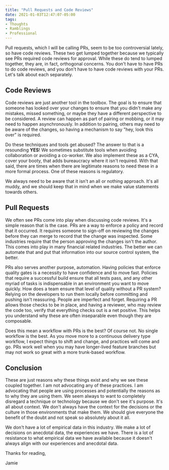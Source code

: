 ```yaml
---
title: "Pull Requests and Code Reviews"
date: 2021-01-03T12:47:07-05:00
tags:
- Thoughts
- Ramblings
- Professional
---
```


Pull requests, which I will be calling PRs, seem to be too controversial lately, so have code reviews. These two get lumped together because we typically see PRs required code reviews for approval. While these do tend to lumped together, they are, in fact, orthogonal concerns. You don't have to have PRs to do code reviews, and you don't have to have code reviews with your PRs. Let's talk about each separately.

## Code Reviews

Code reviews are just another tool in the toolbox. The goal is to ensure that someone has looked over your changes to ensure that you didn't make any mistakes, missed something, or maybe they have a different perspective to be considered. A review can happen as part of pairing or mobbing, or it may need to happen asynchronously. In addition to pairing, others may need to be aware of the changes, so having a mechanism to say "hey, look this over" is required. 

Do these techniques and tools get abused? The answer to that is a resounding **YES**! We sometimes substitute tools when avoiding collaboration or avoiding a co-worker. We also implement these as a CYA, cover your booty, that adds bureaucracy where it isn't required. With that said, there are times when there are legitimate reasons to need these in a more formal process. One of these reasons is regulatory.

We always need to be aware that it isn't an all or nothing approach. It's all muddy, and we should keep that in mind when we make value statements towards others.

## Pull Requests

We often see PRs come into play when discussing code reviews. It's a simple reason that is the case. PRs are a way to enforce a policy and record that it occurred. It requires someone to sign-off on reviewing the changes before they can merge to record that the change was inspected. Some industries require that the person approving the changes isn't the author. This comes into play in many financial related industries. The better we can automate that and put that information into our source control system, the better.

PRs also serves another purpose, automation. Having policies that enforce quality gates is a necessity to have confidence and to move fast. Policies that require a successful build ensure that all tests pass, and any other myriad of tasks is indispensable in an environment you want to move quickly. How does a team ensure that level of quality without a PR system? Relying on the developers to run them locally before committing and pushing isn't reassuring. People are imperfect and forget. Requiring a PR allows those checks to be in place, and having a reviewer, who may review the code too, verify that everything checks out is a net positive. This helps you understand why these are often inseparable even though they are composable.

Does this mean a workflow with PRs is the best? Of course not. No single workflow is the best. As you move more to a continuous delivery type workflow, I expect things to shift and change, and practices will come and go. PRs work well when you may have longer-lived feature branches but may not work so great with a more trunk-based workflow.

## Conclusion

These are just reasons why these things exist and why we see these coupled together. I am not advocating any of these practices. I am advocating that people are using processes and potentially the reasons as to why they are using them. We seem always to want to completely disregard a technique or technology because we don't see it's purpose. It's all about context. We don't always have the context for the decisions or the culture in those environments that make them. We should give everyone the benefit of the doubt and not speak so absolutely about it all.

We don't have a lot of empirical data in this industry. We make a lot of decisions on anecdotal data, the experiences we have. There is a lot of resistance to what empirical data we have available because it doesn't always align with our experiences and anecdotal data. 

Thanks for reading,

Jamie
